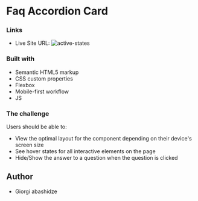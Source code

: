 # Faq Accordion Card


### Links

- Live Site URL: ![active-states](https://user-images.githubusercontent.com/114133338/215172612-09960cf8-6935-4c7b-8a69-09c84659f224.jpg)



### Built with
- Semantic HTML5 markup 
- CSS custom properties
- Flexbox
- Mobile-first workflow
- JS

### The challenge

Users should be able to:

- View the optimal layout for the component depending on their device's screen size
- See hover states for all interactive elements on the page
- Hide/Show the answer to a question when the question is clicked

## Author

- Giorgi abashidze
